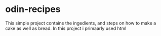 # odin-recipes
This simple project contains the ingedients, and steps on how to make a cake as well as bread.
In this project i primaarly used html
